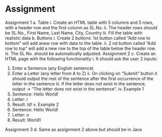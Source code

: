 # Assignment
Assignment 1
a. Table
i. Create an HTML table with 5 columns and 5 rows, with a header row and the first column as
SL.No.
ii. The header rows should be SL.No., First Name, Last Name, City, Country
iii. Fill the table with realistic data
b. Buttons
i. Create 2 buttons: 1st button called “Add row to bottom” will add anew row with data to the
table.
ii. 2
nd button called “Add row to top” will add a new row to the top of the table below the header
row.
iii. The SL.No. should be automatically adjusted.
Assignment 2
c. Create an HTML page with the following functionality
i. It should ask the user 2 inputs:
1. Enter a Sentence (any English sentence)
2. Enter a Letter (any letter from A to Z)
ii. On clicking on “Submit” button it should output the rest of the sentence after the first
occurrence of the letter in the sentence
iii. If the letter does not exist in the sentence, output -> “The letter does not exist in the
sentence”.
iv. Example 1
1. Sentence: Hello World!
2. Letter: r
3. Result: ld!
v. Example 2
1. Sentence: Hello World!
2. Letter: o
3. Result: World1

Assignment 3
d. Same as assignment 2 above but should be in Java
